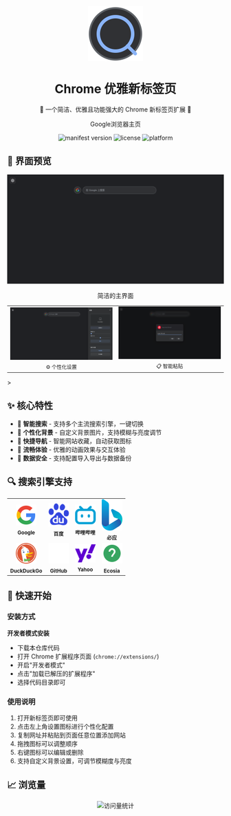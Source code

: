 <div align="center">
  <img src="src/assets/images/icon.svg" alt="logo" width="128px"/>
  <h1>Chrome 优雅新标签页</h1>
  <p>🌟 一个简洁、优雅且功能强大的 Chrome 新标签页扩展 🌟</p>
  
  <p>Google浏览器主页</p>
</div>

<p align="center">
  <img src="https://img.shields.io/badge/Manifest-V3-blue?style=flat-square" alt="manifest version"/>
  <img src="https://img.shields.io/badge/License-MIT-green?style=flat-square" alt="license"/>
  <img src="https://img.shields.io/badge/Platform-Chrome-yellow?style=flat-square" alt="platform"/>
</p>

<div align="center">

</div>

## 🌈 界面预览

<div align="center">
  <img src="src\assets\images\主页.PNG" width="800px" alt="主界面"/>
  <p align="center">简洁的主界面</p>
</div>

<div align="center">
  <table>
    <tr>
      <td align="center">
        <img src="src\assets\images\设置.PNG" width="400px"/><br/>
        <sub>⚙️ 个性化设置</sub>
      </td>
      <td align="center">
        <img src="src\assets\images\粘贴.PNG" width="400px"/><br/>
        <sub>📋 智能粘贴</sub>
      </td>
    </tr>
  </table>
</div>>

## ✨ 核心特性

- 🎯 **智能搜索** - 支持多个主流搜索引擎，一键切换
- 🎨 **个性化背景** - 自定义背景图片，支持模糊与亮度调节
- 📌 **快捷导航** - 智能网站收藏，自动获取图标
- 🚀 **流畅体验** - 优雅的动画效果与交互体验
- 💾 **数据安全** - 支持配置导入导出与数据备份

## 🔍 搜索引擎支持

<div align="center">
  <table>
    <tr>
      <td align="center">
        <img src="src/assets/icons/google.svg" width="48px"/><br/>
        <sub><b>Google</b></sub>
      </td>
      <td align="center">
        <img src="src/assets/icons/baidu.svg" width="48px"/><br/>
        <sub><b>百度</b></sub>
      </td>
      <td align="center">
        <img src="src/assets/icons/bilibili.svg" width="48px"/><br/>
        <sub><b>哔哩哔哩</b></sub>
      </td>
      <td align="center">
        <img src="src/assets/icons/bing.svg" width="48px"/><br/>
        <sub><b>必应</b></sub>
      </td>
    </tr>
    <tr>
      <td align="center">
        <img src="src/assets/icons/duckduckgo.svg" width="48px"/><br/>
        <sub><b>DuckDuckGo</b></sub>
      </td>
      <td align="center">
        <img src="src/assets/icons/github.svg" width="48px"/><br/>
        <sub><b>GitHub</b></sub>
      </td>
      <td align="center">
        <img src="src/assets/icons/yahoo.svg" width="48px"/><br/>
        <sub><b>Yahoo</b></sub>
      </td>
      <td align="center">
        <img src="src/assets/icons/ecosia.svg" width="48px"/><br/>
        <sub><b>Ecosia</b></sub>
      </td>
    </tr>
  </table>
</div>

## 🚀 快速开始

### 安装方式

 **开发者模式安装**
   - 下载本仓库代码
   - 打开 Chrome 扩展程序页面 (`chrome://extensions/`)
   - 开启"开发者模式"
   - 点击"加载已解压的扩展程序"
   - 选择代码目录即可

### 使用说明

1. 打开新标签页即可使用
2. 点击左上角设置图标进行个性化配置
3. 复制网址并粘贴到页面任意位置添加网站
4. 拖拽图标可以调整顺序
5. 右键图标可以编辑或删除
6. 支持自定义背景设置，可调节模糊度与亮度

## 📈 浏览量

<div align="center">
  <img src="https://profile-counter.glitch.me/google-search/count.svg" alt="访问量统计"/>
</div>

